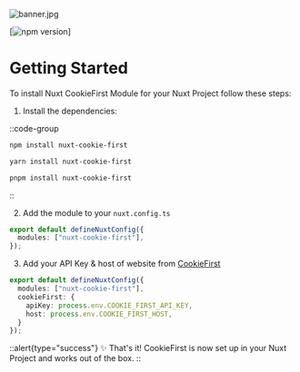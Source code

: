 ![banner.jpg](/banner.jpg)

[![npm version][npm-version-src]]

# Getting Started

To install Nuxt CookieFirst Module for your Nuxt Project follow these steps:


1. Install the dependencies:

::code-group

  ```bash [npm]
  npm install nuxt-cookie-first
  ```

  ```bash [yarn]
  yarn install nuxt-cookie-first
  ```

  ```bash [pnpm]
  pnpm install nuxt-cookie-first
  ```

::

2. Add the module to your `nuxt.config.ts`

```ts
export default defineNuxtConfig({
  modules: ["nuxt-cookie-first"],
});
```

3. Add your API Key & host of website from [CookieFirst](https://cookiefirst.com/)

```ts
export default defineNuxtConfig({
  modules: ["nuxt-cookie-first"],
  cookieFirst: {
    apiKey: process.env.COOKIE_FIRST_API_KEY,
    host: process.env.COOKIE_FIRST_HOST,
  }
});
```

::alert{type="success"}
✨ That's it! CookieFirst is now set up in your Nuxt Project and works out of the box.
::


<!-- Badges -->

[npm-version-src]: https://img.shields.io/npm/v/nuxt-cookie-first/latest.svg?style=flat&colorA=18181B&colorB=28CF8D